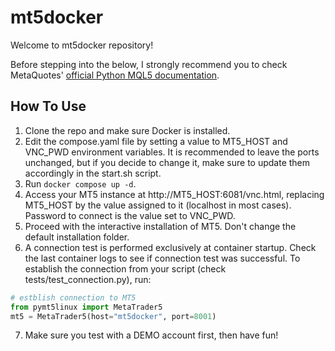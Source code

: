# mt5docker
Welcome to mt5docker repository!

Before stepping into the below, I strongly recommend you to check MetaQuotes' [official Python MQL5 documentation](https://www.mql5.com/en/docs/python_metatrader5).

## How To Use
1. Clone the repo and make sure Docker is installed.
2. Edit the compose.yaml file by setting a value to MT5_HOST and VNC_PWD environment variables. It is recommended to leave the ports unchanged, but if you decide to change it, make sure to update them accordingly in the start.sh script.
3. Run `docker compose up -d`.
4. Access your MT5 instance at http://MT5_HOST:6081/vnc.html, replacing MT5_HOST by the value assigned to it (localhost in most cases). Password to connect is the value set to VNC_PWD.
5. Proceed with the interactive installation of MT5. Don't change the default installation folder.
6. A connection test is performed exclusively at container startup. Check the last container logs to see if connection test was successful. To establish the connection from your script (check tests/test_connection.py), run:

```python
# estblish connection to MT5
from pymt5linux import MetaTrader5
mt5 = MetaTrader5(host="mt5docker", port=8001)
``` 

7. Make sure you test with a DEMO account first, then have fun!